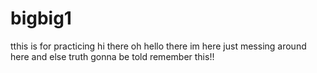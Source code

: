 # bigbig1
tthis is for practicing
hi there oh hello there im here just messing around here
and else truth gonna be told remember this!!
